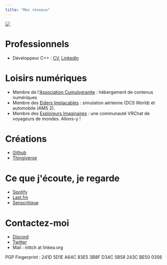 ```yaml
---
title: "Mes réseaux"
---
```


![](https://vrac.linkea.org/canard.jpg)

# Professionnels
- Développeur C++ : [CV](https://vrac.linkea.org/1IW0vwW0/CV_Nicolas_TANDE.pdf), [LinkedIn](https://linkedin.com/in/nicolastande)

# Loisirs numériques
- Membre de l'[Association Cumulogranite](https://www.cumulogranite.fr) : hébergement de contenus numériques
- Membre des [Eiders Implacables](https://www.eiders.fr) : simulation aérienne (DCS World) et automobile (AMS 2).
- Membre des [Exploreurs Imaginaires](https://discord.gg/exploreurs) : une communauté VRChat de voyageurs de mondes. Allons-y !

# Créations
- [Github](https://github.com/nittch)
- [Thingiverse](https://www.thingiverse.com/nittch/designs)

# Ce que j'écoute, je regarde
- [Spotify](https://open.spotify.com/user/nittch)
- [Last.fm](https://www.last.fm/user/nittch)
- [Senscritique](https://www.senscritique.com/nittch)

# Contactez-moi
- [Discord](https://discordapp.com/users/nittch)
- [Twitter](https://twitter.com/nittch)
- Mail : nittch at linkea.org

PGP Fingerprint : 241D 5D1E A64C 83E5 3B8F  D34C 5B58 243C BE50 0356

